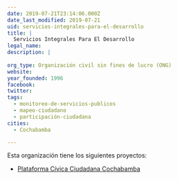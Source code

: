 ```yaml
---
date: 2019-07-21T23:14:06.000Z
date_last_modified: 2019-07-21
uid: servicios-integrales-para-el-desarrollo
title: |
  Servicios Integrales Para El Desarrollo
legal_name: 
description: |
  
org_type: Organización civil sin fines de lucro (ONG)
website: 
year_founded: 1996
facebook: 
twitter: 
tags:
  - monitoreo-de-servicios-publicos
  - mapeo-ciudadano
  - participación-ciudadana
cities: 
  - Cochabamba

---
```


Esta organización tiene los siguientes proyectos:

- [Plataforma Cívica Ciudadana Cochabamba](/proyectos/plataforma-civica-ciudadana-cochabamba)
